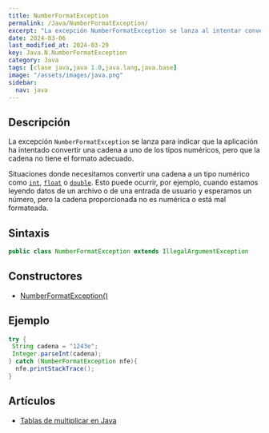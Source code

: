 ```yaml
---
title: NumberFormatException
permalink: /Java/NumberFormatException/
excerpt: "La excepción NumberFormatException se lanza al intentar convertir una cadena a un tipo numérico con formato incorrecto."
date: 2024-03-06
last_modified_at: 2024-03-29
key: Java.N.NumberFormatException
category: Java
tags: [clase java,java 1.0,java.lang,java.base]
image: "/assets/images/java.png"
sidebar:
  nav: java
---
```


## Descripción


La excepción `NumberFormatException` se lanza para indicar que la aplicación ha intentado convertir una cadena a uno de los tipos numéricos, pero que la cadena no tiene el formato adecuado.


Situaciones donde necesitamos convertir una cadena a un tipo numérico como [`int`](https://manualweb.net/java/tipos-datos-primitivos-java/#int), [`float`](https://manualweb.net/java/tipos-datos-primitivos-java/#float) o [`double`](https://manualweb.net/java/tipos-datos-primitivos-java/#double). Esto puede ocurrir, por ejemplo, cuando estamos leyendo datos de un archivo o de una entrada de usuario y esperamos un número, pero la cadena proporcionada no es numérica o está mal formateada.


## Sintaxis


```java
public class NumberFormatException extends IllegalArgumentException
```


## Constructores

- [NumberFormatException()](https://www.w3api.com/Java/NumberFormatException/NumberFormatException/)

## Ejemplo


```java
try {
 String cadena = "1243e";
 Integer.parseInt(cadena);
} catch (NumberFormatException nfe){
  nfe.printStackTrace();
}
```


## Artículos

- [Tablas de multiplicar en Java](http://lineadecodigo.com/java/tablas-de-multiplicar-en-java/)
